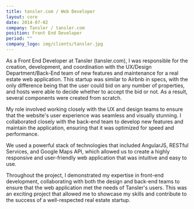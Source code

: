 ```yaml
---
title: tansler.com / Web Developer
layout: core
date: 2014-07-02
company: Tansler / tansler.com
position: Front End Developer
period: ""
company_logo: img/clients/tansler.jpg
---
```

As a Front End Developer at Tansler (tansler.com), I was responsible for the creation, development, and coordination with the UX/Design Department/Back-End team of new features and maintenance for a real estate web application. This startup was similar to Airbnb in specs, with the only difference being that the user could bid on any number of properties, and hosts were able to decide whether to accept the bid or not. As a result, several components were created from scratch.

My role involved working closely with the UX and design teams to ensure that the website's user experience was seamless and visually stunning. I collaborated closely with the back-end team to develop new features and maintain the application, ensuring that it was optimized for speed and performance.

We used a powerful stack of technologies that included AngularJS, RESTful Services, and Google Maps API, which allowed us to create a highly responsive and user-friendly web application that was intuitive and easy to use.

Throughout the project, I demonstrated my expertise in front-end development, collaborating with both the design and back-end teams to ensure that the web application met the needs of Tansler's users. This was an exciting project that allowed me to showcase my skills and contribute to the success of a well-respected real estate startup.

